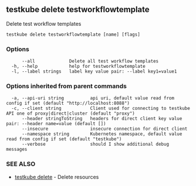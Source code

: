 
<head>
  <meta name="og:type" content="reference-doc" />
</head>

## testkube delete testworkflowtemplate

Delete test workflow templates

```
testkube delete testworkflowtemplate [name] [flags]
```

### Options

```
      --all             Delete all test workflow templates
  -h, --help            help for testworkflowtemplate
  -l, --label strings   label key value pair: --label key1=value1
```

### Options inherited from parent commands

```
  -a, --api-uri string          api uri, default value read from config if set (default "http://localhost:8088")
  -c, --client string           Client used for connecting to testkube API one of proxy|direct|cluster (default "proxy")
      --header stringToString   headers for direct client key value pair: --header name=value (default [])
      --insecure                insecure connection for direct client
      --namespace string        Kubernetes namespace, default value read from config if set (default "testkube")
      --verbose                 should I show additional debug messages
```

### SEE ALSO

* [testkube delete](testkube_delete.md)	 - Delete resources

